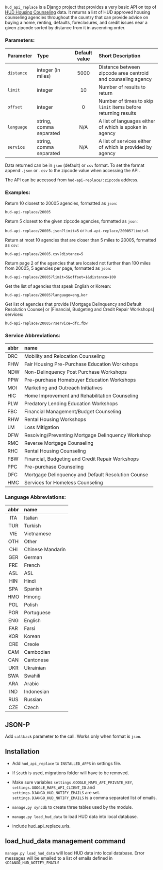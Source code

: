 `hud_api_replace` is a Django project that provides a very basic API on top of [HUD Housing
Counseling](http://portal.hud.gov/hudportal/HUD?src=/program_offices/housing/sfh/hcc) data. It returns a list of
HUD approved housing counseling agencies throughout the country that can provide advice on buying a home, renting,
defaults, foreclosures, and credit issues near a given zipcode sorted by distance from it in ascending order.

### Parameters:

| Parameter  | Type                    | Default value | Short Description                                                 |
|:---------- |:----------------------- |:-------------:|:----------------------------------------------------------------- |
| `distance` | integer (in miles)      | 5000          | Distance between zipcode area centroid and counseling agency      |
| `limit`    | integer                 | 10            | Number of results to return                                       |
| `offset`   | integer                 | 0             | Number of times to skip `limit` items before returning results    |
| `language` | string, comma separated | N/A           | A list of languages either of which is spoken in agency           |
| `service`  | string, comma separated | N/A           | A list of services either of which is provided by agency          |

Data returned can be in `json` (default) or `csv` format. To set the format append `.json` or `.csv` to the zipcode
value when accessing the API.

The API can be accessed from `hud-api-replace/:zipcode` address.

### Examples:

Return 10 closest to 20005 agencies, formatted as `json`:

`hud-api-replace/20005`

Return 5 closest to the given zipcode agencies, formatted as `json`:

`hud-api-replace/20005.json?limit=5` or `hud-api-replace/20005?limit=5`

Return at most 10 agencies that are closer than 5 miles to 20005, formatted as `csv`:

`hud-api-replace/20005.csv?distance=5`

Return page 2 of the agencies that are located not further than 100 miles from 20005, 5 agencies per page,
formatted as `json`:

`hud-api-replace/20005?limit=5&offset=1&distance=100`

Get the list of agencies that speak English or Korean:

`hud-api-replace/20005?language=eng,kor`

Get list of agencies that provide [Mortgage Delinquency and Default Resolution Counse] or [Financial, Budgeting
and Credit Repair Workshops] services:

`hud-api-replace/20005/?service=dfc,fbw`

### Service Abbreviations:

| abbr | name                                               |
|:---- |:-------------------------------------------------- |
| DRC  | Mobility and Relocation Counseling                 |
| FHW  | Fair Housing Pre-Purchase Education Workshops      |
| NDW  | Non-Delinquency Post Purchase Workshops            |
| PPW  | Pre-purchase Homebuyer Education Workshops         |
| MOI  | Marketing and Outreach Initiatives                 |
| HIC  | Home Improvement and Rehabilitation Counseling     |
| PLW  | Predatory Lending Education Workshops              |
| FBC  | Financial Management/Budget Counseling             |
| RHW  | Rental Housing Workshops                           |
| LM   | Loss Mitigation                                    |
| DFW  | Resolving/Preventing Mortgage Delinquency Workshop |
| RMC  | Reverse Mortgage Counseling                        |
| RHC  | Rental Housing Counseling                          |
| FBW  | Financial, Budgeting and Credit Repair Workshops   |
| PPC  | Pre-purchase Counseling                            |
| DFC  | Mortgage Delinquency and Default Resolution Counse |
| HMC  | Services for Homeless Counseling                   |

### Language Abbreviations:

| abbr | name             |
|:----:|:---------------- |
| ITA  | Italian          |
| TUR  | Turkish          |
| VIE  | Vietnamese       |
| OTH  | Other            |
| CHI  | Chinese Mandarin |
| GER  | German           |
| FRE  | French           |
| ASL  | ASL              |
| HIN  | Hindi            |
| SPA  | Spanish          |
| HMO  | Hmong            |
| POL  | Polish           |
| POR  | Portuguese       |
| ENG  | English          |
| FAR  | Farsi            |
| KOR  | Korean           |
| CRE  | Creole           |
| CAM  | Cambodian        |
| CAN  | Cantonese        |
| UKR  | Ukrainian        |
| SWA  | Swahili          |
| ARA  | Arabic           |
| IND  | Indonesian       |
| RUS  | Russian          |
| CZE  | Czech            |

## JSON-P

Add `callback` parameter to the call. Works only when format is `json`.

## Installation

* Add `hud_api_replace` to `INSTALLED_APPS` in settings file.

* If `South` is used, migrations folder will have to be removed.

* Make sure variables `settings.GOOGLE_MAPS_API_PRIVATE_KEY`, `settings.GOOGLE_MAPS_API_CLIENT_ID` and
`settings.DJANGO_HUD_NOTIFY_EMAILS` are set. `settings.DJANGO_HUD_NOTIFY_EMAILS` is a comma separated list of
emails.

* `manage.py syncdb` to create three tables used by the module.

* `manage.py load_hud_data` to load HUD data into local database.

* include hud_api_replace.urls.

## load_hud_data management command

`manage.py load_hud_data` will load HUD data into local database. Error messages will be emailed to a list of emails
defined in `$DJANGO_HUD_NOTIFY_EMAILS`
